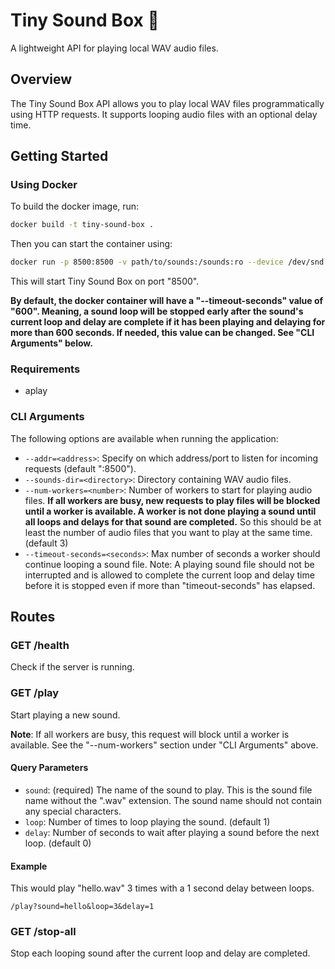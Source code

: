 # Tiny Sound Box 📢
A lightweight API for playing local WAV audio files.

## Overview
The Tiny Sound Box API allows you to play local WAV files programmatically using HTTP requests. It supports looping audio files with an optional delay time.

## Getting Started
### Using Docker
To build the docker image, run:
```sh
docker build -t tiny-sound-box .
```
Then you can start the container using:
```sh
docker run -p 8500:8500 -v path/to/sounds:/sounds:ro --device /dev/snd tiny-sound-box
```
This will start Tiny Sound Box on port "8500".

**By default, the docker container will have a "--timeout-seconds" value of "600". Meaning, a sound loop will be stopped early after the sound's current loop and delay are complete if it has been playing and delaying for more than 600 seconds. If needed, this value can be changed. See "CLI Arguments" below.**

### Requirements
- aplay

### CLI Arguments
The following options are available when running the application:
- `--addr=<address>`: Specify on which address/port to listen for incoming requests (default ":8500").
- `--sounds-dir=<directory>`: Directory containing WAV audio files.
- `--num-workers=<number>`: Number of workers to start for playing audio files. **If all workers are busy, new requests to play files will be blocked until a worker is available. A worker is not done playing a sound until all loops and delays for that sound are completed.** So this should be at least the number of audio files that you want to play at the same time. (default 3)
- `--timeout-seconds=<seconds>`: Max number of seconds a worker should continue looping a sound file. Note: A playing sound file should not be interrupted and is allowed to complete the current loop and delay time before it is stopped even if more than "timeout-seconds" has elapsed.

## Routes
### GET /health
Check if the server is running.

### GET /play
Start playing a new sound.

**Note**: If all workers are busy, this request will block until a worker is available. See the "--num-workers" section under "CLI Arguments" above.

#### Query Parameters
- `sound`: (required) The name of the sound to play. This is the sound file name without the ".wav" extension. The sound name should not contain any special characters.
- `loop`: Number of times to loop playing the sound. (default 1)
- `delay`: Number of seconds to wait after playing a sound before the next loop. (default 0)

#### Example
This would play "hello.wav" 3 times with a 1 second delay between loops.
```
/play?sound=hello&loop=3&delay=1
```

### GET /stop-all
Stop each looping sound after the current loop and delay are completed.